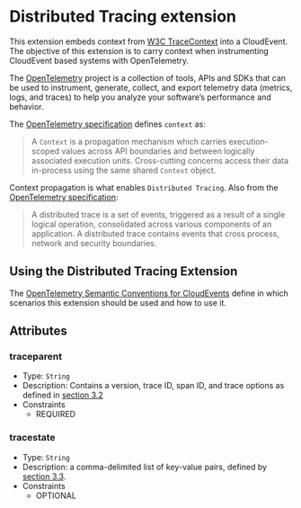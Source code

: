 # Distributed Tracing extension

This extension embeds context from
[W3C TraceContext](https://www.w3.org/TR/trace-context/) into a CloudEvent.
The objective of this extension is to carry context when instrumenting
CloudEvent based systems with OpenTelemetry.

The [OpenTelemetry](https://opentelemetry.io/) project is a collection
of tools, APIs and SDKs that can be used to instrument, generate, collect,
and export telemetry data (metrics, logs, and traces) to help you
analyze your software’s performance and behavior.

The [OpenTelemetry specification](
https://github.com/open-telemetry/opentelemetry-specification/blob/v1.8.0/specification/context/context.md#overview)
defines `context` as:

> A `Context` is a propagation mechanism which carries execution-scoped values across
 API boundaries and between logically associated execution units. Cross-cutting
 concerns access their data in-process using the same shared `Context` object.

Context propagation is what enables `Distributed Tracing`.
Also from the [OpenTelemetry specification](https://github.com/open-telemetry/opentelemetry-specification/blob/v1.8.0/specification/overview.md#tracing-signal):

> A distributed trace is a set of events, triggered as a result of a single
 logical operation, consolidated across various components of an application.
 A distributed trace contains events that cross process, network and security boundaries.

## Using the Distributed Tracing Extension

The
[OpenTelemetry Semantic Conventions for CloudEvents](https://github.com/open-telemetry/opentelemetry-specification/blob/v1.9.0/specification/trace/semantic_conventions/cloudevents.md)
define in which scenarios this extension should be used and how to use it.

## Attributes

### traceparent

- Type: `String`
- Description: Contains a version, trace ID, span ID, and trace options as
  defined in [section 3.2](https://www.w3.org/TR/trace-context/#traceparent-header)
- Constraints
  - REQUIRED

### tracestate

- Type: `String`
- Description: a comma-delimited list of key-value pairs, defined by
  [section 3.3](https://www.w3.org/TR/trace-context/#tracestate-header).
- Constraints
  - OPTIONAL
